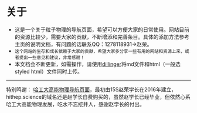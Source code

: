 # 关于
- 这是一个关于粒子物理的导航页面，希望可以方便大家的日常使用。网站目前的资源比较少，需要大家的贡献，不断增添和完善条目。具体的添加方法参考主页的说明文档，有问题的话联系QQ：1278118931->赵荣。
- `这个网站的生存和成长依赖于大家的贡献，希望大家多分享一些有用的网站和资源上来，或者提出一些意见和建议，非常感谢！`
- 本文档会不断更新，如需操作，请使用[dillinger](https://dillinger.io/)将md文件和html（一般选styled html）文件同时上传。

---
特别鸣谢：
[哈工大高能物理导航页面](www.hithep.github.io)，最初由15S赵荣学长在2016年建立，hithep.science的域名还是赵学长自费购买的，虽然赵学长已经毕业，但依然心系哈工大高能物理发展，吃水不忘挖井人，感谢赵学长的付出。
